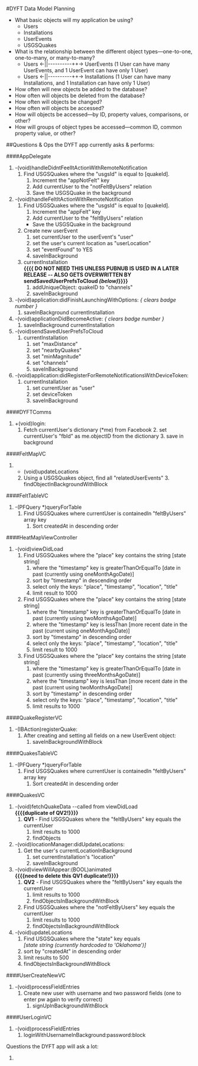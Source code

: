 #DYFT Data Model Planning
* What basic objects will my application be using?
    - Users
    - Installations
    - UserEvents
    - USGSQuakes
* What is the relationship between the different object types—one-to-one, one-to-many, or many-to-many?
    - Users <-||----------++-> UserEvents (1 User can have many UserEvents, and 1 UserEvent can have only 1 User)
    - Users <-||----------++-> Installations (1 User can have many Installations, and 1 Installation can have only 1 User)
* How often will new objects be added to the database?
* How often will objects be deleted from the database?
* How often will objects be changed?
* How often will objects be accessed?
* How will objects be accessed—by ID, property values, comparisons, or other?
* How will groups of object types be accessed—common ID, common property value, or other?

##Questions & Ops the DYFT app currently asks & performs:

####AppDelegate
1. -(void)handleDidntFeelItActionWithRemoteNotification
    1. Find USGSQuakes where the "usgsId" is equal to [quakeId].  
        1. Increment the "appNotFelt" key
        2. Add currentUser to the "notFeltByUsers" relation
        3. Save the USGSQuake in the background
2. -(void)handleFeltItActionWithRemoteNotification
    1. Find USGSQuakes where the "usgsId" is equal to [quakeId].
        1. Increment the "appFelt" key
        2. Add currentUser to the "feltByUsers" relation
        * Save the USGSQuake in the background
    2. Create new userEvent
        1. set currentUser to the userEvent's "user"
        2. set the user's current location as "userLocation"
        3. set "eventFound" to YES
        4. saveInBackground
    3. currentInstallation   
    **{{{{ DO NOT NEED THIS UNLESS PUBNUB IS USED IN A LATER RELEASE -- ALSO GETS OVERWRITTEN BY sendSavedUserPrefsToCloud _(below)_}}}}**
        1. addUniqueObject: quakeID to "channels"
        2. saveInBackground
3. -(void)application:didFinishLaunchingWithOptions:  *{ clears badge number }*
    1. saveInBackground currentInstallation
4. -(void)applicationDidBecomeActive:  *{ clears badge number }*
    1. saveInBackground currentInstallation
5. -(void)sendSavedUserPrefsToCloud
    1. currentInstallation 
        1. set "maxDistance"
        2. set "nearbyQuakes"  
        3. set "minMagnitude"  
        4. set "channels"
        5. saveInBackground
6. -(void)application:didRegisterForRemoteNotificationsWithDeviceToken:
    1. currentInstallation
        1. set currentUser as "user"  
        2. set deviceToken  
        3. saveInBackground

####DYFTComms
1. +(void)login:
    1. Fetch currentUser's <FBGraphUser> dictionary (*me) from Facebook
        2. set currentUser's "fbId" as me.objectID from the dictionary
        3. save in background

####FeltMapVC
1. - (void)updateLocations
    2. Using a USGSQuakes object, find all "relatedUserEvents"
        3. findObjectInBackgroundWithBlock

####FeltTableVC
1. -(PFQuery *)queryForTable
    1. Find USGSQuakes where currentUser is containedIn "feltByUsers" array key
        1. Sort createdAt in descending order

####HeatMapViewController
1. -(void)viewDidLoad
    1. Find USGSQuakes where the "place" key contains the string [state string]
        1. where the "timestamp" key is greaterThanOrEqualTo [date in past (currently using oneMonthAgoDate)]
        2. sort by "timestamp" in descending order
        3. select only the keys: "place", "timestamp", "location", "title"
        4. limit result to 1000
    2. Find USGSQuakes where the "place" key contains the string [state string]
        1. where the "timestamp" key is greaterThanOrEqualTo [date in past (currently using twoMonthsAgoDate)]
        2. where the "timestamp" key is lessThan [more recent date in the past (current using oneMonthAgoDate)]
        3. sort by "timestamp" in descending order
        4. select only the keys: "place", "timestamp", "location", "title"
        5. limit result to 1000
    3. Find USGSQuakes where the "place" key contains the string [state string]
        1. where the "timestamp" key is greaterThanOrEqualTo [date in past (currently using threeMonthsAgoDate)]
        2. where the "timestamp" key is lessThan [more recent date in the past (current using twoMonthsAgoDate)]
        3. sort by "timestamp" in descending order
        4. select only the keys: "place", "timestamp", "location", "title"
        5. limit results to 1000

####QuakeRegisterVC
1. -(IBAction)registerQuake:
    1. After creating and setting all fields on a new UserEvent object:
        1. saveInBackgroundWithBlock  

####QuakesTableVC
1. -(PFQuery *)queryForTable
    1. Find USGSQuakes where currentUser is containedIn "feltByUsers" array key
        1. Sort createdAt in descending order

####QuakesVC
1. -(void)fetchQuakeData --called from viewDidLoad   
**{{{{duplicate of QV2!}}}}**
    1. **QV1** - Find USGSQuakes where the "feltByUsers" key equals the currentUser 
        1. limit results to 1000
        2. findObjects
2. -(void)locationManager:didUpdateLocations:
    1. Get the user's currentLocationInBackground
        1. set currentInstallation's "location"
        2. saveInBackground
3. -(void)viewWillAppear:(BOOL)animated   
**{{{{need to delete this QV1 duplicate!}}}}**
    1. **QV2** - Find USGSQuakes where the "feltByUsers" key equals the currentUser
        1. limit results to 1000
        2. findObjectsInBackgroundWithBlock
    2. Find USGSQuakes where the "notFeltByUsers" key equals the currentUser
        1. limit results to 1000
        2. findObjectsInBackgroundWithBlock
4. -(void)updateLocations
    1. Find USGSQuakes where the "state" key equals   
    *[state string (currently hardcoded to 'Oklahoma')]*
    2. sort by "createdAt" in descending order
    3. limit results to 500 
    4. findObjectsInBackgroundWithBlock

####UserCreateNewVC
1. -(void)processFieldEntries
    1. Create new user with username and two password fields (one to enter pw again to verify correct)
        1. signUpInBackgroundWithBlock

####UserLoginVC
1. -(void)processFieldEntries
    1. loginWithUsernameInBackground:password:block 


Questions the DYFT app will ask a lot:

1. 
